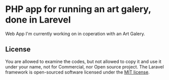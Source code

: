# PHP app for running an art galery, done in Larevel

Web App I'm currently working on in coperation with an Art Galery.

## License
You are allowed to examine the codes, but not allowed to copy it and use it under your name, not for Commercial, nor 
Open source project.
The Laravel framework is open-sourced software licensed under the [MIT license](http://opensource.org/licenses/MIT).
